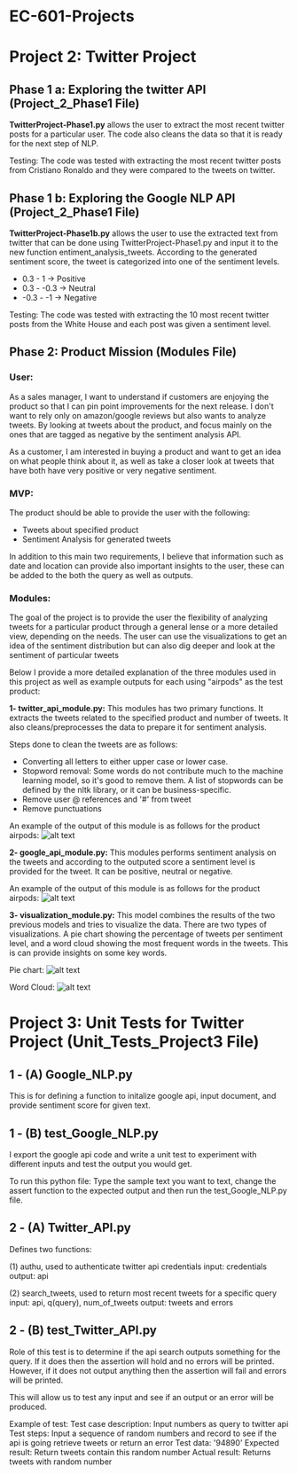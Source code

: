 # EC-601-Projects

# Project 2: Twitter Project


Phase 1 a: Exploring the twitter API (Project_2_Phase1 File)
--------

**TwitterProject-Phase1.py** allows the user to extract the most recent twitter posts for a particular user. 
The code also cleans the data so that it is ready for the next step of NLP. 

Testing: The code was tested with extracting the most recent twitter posts from Cristiano Ronaldo and they were compared to the tweets on twitter.


Phase 1 b: Exploring the Google NLP API (Project_2_Phase1 File)
--------

**TwitterProject-Phase1b.py** allows the user to use the extracted text from twitter that can be done using TwitterProject-Phase1.py and input it to the new function entiment_analysis_tweets. According to the generated sentiment score, the tweet is categorized into one of the sentiment levels. 
 
 - 0.3 - 1 -> Positive 
 - 0.3 - -0.3 -> Neutral  
 - -0.3 - -1 -> Negative 
 
Testing: The code was tested with extracting the 10 most recent twitter posts from the White House and each post was given a sentiment level. 

Phase 2: Product Mission (Modules File)
--------

### User:
As a sales manager, I want to understand if customers are enjoying the product so that I can pin point improvements for the next release. I don't want to rely only on amazon/google reviews but also wants to analyze tweets. By looking at tweets about the product, and focus mainly on the ones that are tagged as negative by the sentiment analysis API. 

As a customer, I am interested in buying a product and want to get an idea on what people think about it, as well as take a closer look at tweets that have both have very positive or very negative sentiment. 

### MVP: 
The product should be able to provide the user with the following:  
 - Tweets about specified product
 - Sentiment Analysis for generated tweets 

In addition to this main two requirements, I believe that information such as date and location can provide also important insights to the user, these can be added to the both the query as well as outputs. 

### Modules: 

The goal of the project is to provide the user the flexibility of analyzing tweets for a particular product through a general lense or a more detailed view, depending on the needs. The user can use the visualizations to get an idea of the sentiment distribution but can also dig deeper and look at the sentiment of particular tweets

Below I provide a more detailed explanation of the three modules used in this project as well as example outputs for each using "airpods" as the test product:

**1- twitter_api_module.py:**
This modules has two primary functions. It extracts the tweets related to the specified product and number of tweets. It also cleans/preprocesses the data to prepare it for sentiment analysis.

Steps done to clean the tweets are as follows: 
 - Converting all letters to either upper case or lower case.
 - Stopword removal: Some words do not contribute much to the machine learning model, so it's good to remove them. A list of stopwords can be defined by the nltk library, or it can be business-specific.
 - Remove user @ references and '#' from tweet
 - Remove punctuations
 
An example of the output of this module is as follows for the product airpods: 
![alt text](https://github.com/mkhalil1998/EC-601-Twitter_Project/blob/main/Images/module1.png)

**2- google_api_module.py:**
This modules performs sentiment analysis on the tweets and according to the outputed score a sentiment level is provided for the tweet. It can be positive, neutral or negative. 

An example of the output of this module is as follows for the product airpods: 
![alt text](https://github.com/mkhalil1998/EC-601-Twitter_Project/blob/main/Images/module2.png)


**3- visualization_module.py:**
This model combines the results of the two previous models and tries to visualize the data. There are two types of visualizations. A pie chart showing the percentage of tweets per sentiment level, and a word cloud showing the most frequent words in the tweets. This is can provide insights on some key words. 

Pie chart: 
![alt text](https://github.com/mkhalil1998/EC-601-Twitter_Project/blob/main/Images/pie_chart.png)


Word Cloud: 
![alt text](https://github.com/mkhalil1998/EC-601-Twitter_Project/blob/main/Images/word_cloud.png)


# Project 3: Unit Tests for Twitter Project (Unit_Tests_Project3 File)

**1 - (A) Google_NLP.py**
-------------------------
 
This is for defining a function to initalize google api, input document, 
and provide sentiment score for given text.

**1 - (B) test_Google_NLP.py**
-------------------------

I export the google api code and write a 
unit test to experiment with different inputs and test the output you would get.

To run this python file: 
Type the sample text you want to text, change the assert function to the expected output 
and then run the test_Google_NLP.py file. 

**2 - (A) Twitter_API.py**
-------------------------

Defines two functions:

(1) authu, used to authenticate twitter api credentials
input: credentials
output: api 

(2) search_tweets, used to return most recent tweets for a specific query 
input: api, q(query), num_of_tweets
output: tweets and errors 

**2 - (B) test_Twitter_API.py**
----------------------------
 
Role of this test is to determine if the api search outputs something for the 
query. If it does then the assertion will hold and no errors will be printed. However, 
if it does not output anything then the assertion will fail and errors will be printed. 

This will allow us to test any input and see if an output or an error will be produced.

Example of test:
Test case description: Input numbers as query to twitter api
Test steps: Input a sequence of random numbers and record to see if the api is going 
        retrieve tweets or return an error
Test data: '94890'
Expected result: Return tweets contain this random number
Actual result: Returns tweets with random number




